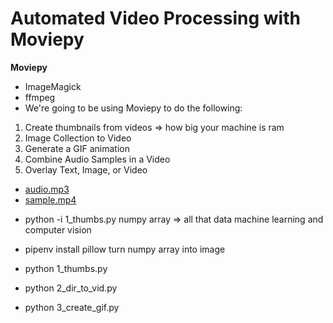#  Automated Video Processing with Moviepy
**Moviepy**
* ImageMagick
* ffmpeg
* We're going to be using Moviepy to do the following:
1. Create thumbnails from videos => how big your machine is ram
2. Image Collection to Video
3. Generate a GIF animation
4. Combine Audio Samples in a Video
5. Overlay Text, Image, or Video

- [audio.mp3](https://github.com/codingforentrepreneurs/30-Days-of-Python/raw/master/tutorial-reference/Day%2015/data/samples/inputs/audio.mp3)
- [sample.mp4](https://github.com/codingforentrepreneurs/30-Days-of-Python/raw/master/tutorial-reference/Day%2015/data/samples/inputs/sample.mp4)

* python -i 1_thumbs.py
numpy array => all that data machine learning and computer vision

* pipenv install pillow
turn numpy array into image
* python 1_thumbs.py
* python 2_dir_to_vid.py
* python 3_create_gif.py